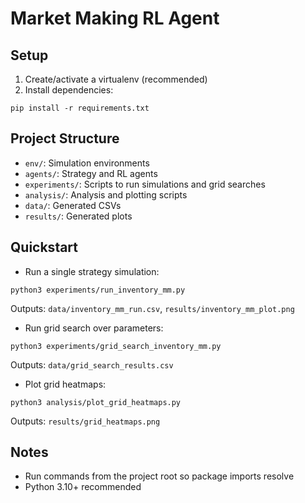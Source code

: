 # Market Making RL Agent

## Setup

1. Create/activate a virtualenv (recommended)
2. Install dependencies:

```
pip install -r requirements.txt
```

## Project Structure

- `env/`: Simulation environments
- `agents/`: Strategy and RL agents
- `experiments/`: Scripts to run simulations and grid searches
- `analysis/`: Analysis and plotting scripts
- `data/`: Generated CSVs
- `results/`: Generated plots

## Quickstart

- Run a single strategy simulation:
```
python3 experiments/run_inventory_mm.py
```
Outputs: `data/inventory_mm_run.csv`, `results/inventory_mm_plot.png`

- Run grid search over parameters:
```
python3 experiments/grid_search_inventory_mm.py
```
Outputs: `data/grid_search_results.csv`

- Plot grid heatmaps:
```
python3 analysis/plot_grid_heatmaps.py
```
Outputs: `results/grid_heatmaps.png`

## Notes
- Run commands from the project root so package imports resolve
- Python 3.10+ recommended
